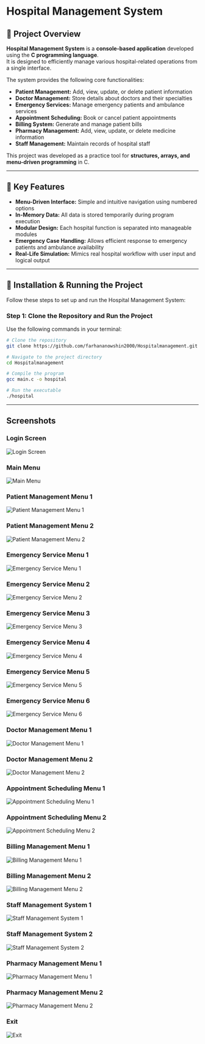 # Hospital Management System

## 📌 Project Overview

**Hospital Management System** is a **console-based application** developed using the **C programming language**.  
It is designed to efficiently manage various hospital-related operations from a single interface.

The system provides the following core functionalities:

- **Patient Management:** Add, view, update, or delete patient information  
- **Doctor Management:** Store details about doctors and their specialties  
- **Emergency Services:** Manage emergency patients and ambulance services  
- **Appointment Scheduling:** Book or cancel patient appointments  
- **Billing System:** Generate and manage patient bills  
- **Pharmacy Management:** Add, view, update, or delete medicine information  
- **Staff Management:** Maintain records of hospital staff  

This project was developed as a practice tool for **structures, arrays, and menu-driven programming** in C.

---

## 🌟 Key Features

- **Menu-Driven Interface:** Simple and intuitive navigation using numbered options  
- **In-Memory Data:** All data is stored temporarily during program execution  
- **Modular Design:** Each hospital function is separated into manageable modules  
- **Emergency Case Handling:** Allows efficient response to emergency patients and ambulance availability  
- **Real-Life Simulation:** Mimics real hospital workflow with user input and logical output  

---

## 🚀 Installation & Running the Project

Follow these steps to set up and run the Hospital Management System:

### Step 1: Clone the Repository and Run the Project
Use the following commands in your terminal:

```bash
# Clone the repository
git clone https://github.com/farhananowshin2000/Hospitalmanagement.git

# Navigate to the project directory
cd Hospitalmanagement

# Compile the program
gcc main.c -o hospital

# Run the executable
./hospital
```
---


## Screenshots

### Login Screen
![Login Screen](screenshots/login.png)  

### Main Menu
![Main Menu](screenshots/MainMenu.png)

### Patient Management Menu 1
![Patient Management Menu 1](screenshots/PatientManagementMenu1.png)

### Patient Management Menu 2
![Patient Management Menu 2](screenshots/PatientManagementMenu2.png)

### Emergency Service Menu 1
![Emergency Service Menu 1](screenshots/EmergencyServicesMenu1.png)

### Emergency Service Menu 2
![Emergency Service Menu 2](screenshots/EmergencyServicesMenu2.png)

### Emergency Service Menu 3
![Emergency Service Menu 3](screenshots/EmergencyServiceMenu3.png)

### Emergency Service Menu 4
![Emergency Service Menu 4](screenshots/EmergencyServiceMenu4.png)

### Emergency Service Menu 5
![Emergency Service Menu 5](screenshots/EmergencyServiceMenu5.png)
 
### Emergency Service Menu 6
![Emergency Service Menu 6](screenshots/EmergencyServiceMenu6.png)

### Doctor Management Menu 1
![Doctor Management Menu 1](screenshots/DoctorManagementMenu.png)

### Doctor Management Menu 2
![Doctor Management Menu 2](screenshots/DoctorManagementMenu2.png)

### Appointment Scheduling Menu 1
![Appointment Scheduling Menu 1](screenshots/AppointmentSchedulingMenu1.png)

### Appointment Scheduling Menu 2
![Appointment Scheduling Menu 2](screenshots/AppointmentSchedulingMenu2.png)

### Billing Management Menu 1
![Billing Management Menu 1](screenshots/BillingManagementMenu1.png)

### Billing Management Menu 2
![Billing Management Menu 2](screenshots/BillingManagementMenu2.png)

### Staff Management System 1
![Staff Management System 1](screenshots/StaffManagementSystem1.png)

### Staff Management System 2
![Staff Management System 2](screenshots/StaffManagementSystem2.png)

### Pharmacy Management Menu 1
![Pharmacy Management Menu 1](screenshots/PharmacyManagementMenu.png)

### Pharmacy Management Menu 2
![Pharmacy Management Menu 2](screenshots/PharmacyManagementMenu2.png)


### Exit
![Exit](screenshots/Exit.png)
